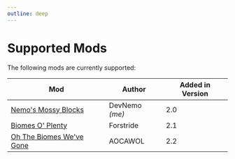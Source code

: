 ```yaml
---
outline: deep
---
```


# Supported Mods

The following mods are currently supported:

| Mod                                                                                              | Author         | Added in Version |
|--------------------------------------------------------------------------------------------------|----------------|------------------|
| [Nemo's Mossy Blocks](https://www.curseforge.com/minecraft/mc-mods/nemos-mossy-blocks)           | DevNemo _(me)_ | 2.0              |
| [Biomes O' Plenty](https://www.curseforge.com/minecraft/mc-mods/biomes-o-plenty)                 | Forstride      | 2.1              |
| [Oh The Biomes We've Gone](https://www.curseforge.com/minecraft/mc-mods/oh-the-biomes-weve-gone) | AOCAWOL        | 2.2              |
